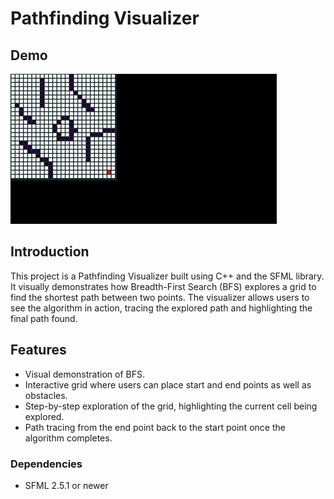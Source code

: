 # Pathfinding Visualizer

## Demo
![Pathfinding Visualization](https://github.com/Reztreal/PathfindVisualizer/blob/main/gif/bfsgif.gif)

## Introduction
This project is a Pathfinding Visualizer built using C++ and the SFML library. It visually demonstrates how Breadth-First Search (BFS) explores a grid to find the shortest path between two points. The visualizer allows users to see the algorithm in action, tracing the explored path and highlighting the final path found.

## Features
- Visual demonstration of BFS.
- Interactive grid where users can place start and end points as well as obstacles.
- Step-by-step exploration of the grid, highlighting the current cell being explored.
- Path tracing from the end point back to the start point once the algorithm completes.

### Dependencies
- SFML 2.5.1 or newer
